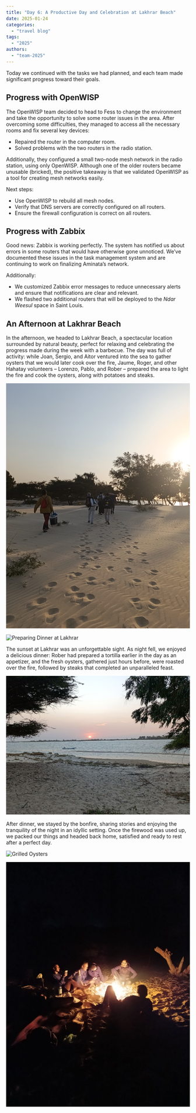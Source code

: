```yaml
---
title: "Day 6: A Productive Day and Celebration at Lakhrar Beach"  
date: 2025-01-24
categories:  
  - "travel blog"  
tags:  
  - "2025"  
authors:  
  - "team-2025"  
---
```


Today we continued with the tasks we had planned, and each team made significant progress toward their goals.

## Progress with OpenWISP

The OpenWISP team decided to head to Fess to change the environment and take the opportunity to solve some router issues in the area. After overcoming some difficulties, they managed to access all the necessary rooms and fix several key devices:

* Repaired the router in the computer room.
* Solved problems with the two routers in the radio station.

Additionally, they configured a small two-node mesh network in the radio station, using only OpenWISP. Although one of the older routers became unusable (bricked), the positive takeaway is that we validated OpenWISP as a tool for creating mesh networks easily.

Next steps:

* Use OpenWISP to rebuild all mesh nodes.
* Verify that DNS servers are correctly configured on all routers.
* Ensure the firewall configuration is correct on all routers.

## Progress with Zabbix

Good news: Zabbix is working perfectly. The system has notified us about errors in some routers that would have otherwise gone unnoticed. We’ve documented these issues in the task management system and are continuing to work on finalizing Aminata’s network.

Additionally:

* We customized Zabbix error messages to reduce unnecessary alerts and ensure that notifications are clear and relevant.
* We flashed two additional routers that will be deployed to the *Ndar Weesul* space in Saint Louis.

## An Afternoon at Lakhrar Beach

In the afternoon, we headed to Lakhrar Beach, a spectacular location surrounded by natural beauty, perfect for relaxing and celebrating the progress made during the week with a barbecue. The day was full of activity: while Joan, Sergio, and Aitor ventured into the sea to gather oysters that we would later cook over the fire, Jaume, Roger, and other Hahatay volunteers – Lorenzo, Pablo, and Rober – prepared the area to light the fire and cook the oysters, along with potatoes and steaks.

![Lakhrar Beach](images/andando_por_lakhrar.jpg "Arriving at Lakhrar Beach")

![Preparing Dinner at Lakhrar](images/tarde_lakhrar.png "Finishing preparations for dinner")

The sunset at Lakhrar was an unforgettable sight. As night fell, we enjoyed a delicious dinner: Rober had prepared a tortilla earlier in the day as an appetizer, and the fresh oysters, gathered just hours before, were roasted over the fire, followed by steaks that completed an unparalleled feast.

![Sunset at Lakhrar](images/atardecer.jpg "Another beautiful sunset in Senegal")

After dinner, we stayed by the bonfire, sharing stories and enjoying the tranquility of the night in an idyllic setting. Once the firewood was used up, we packed our things and headed back home, satisfied and ready to rest after a perfect day.

![Grilled Oysters](images/ostras.jpg "Grilled oysters, freshly picked from the sea and cooked")

![Evening at Lakhrar Beach](images/sobremesa.jpg "Sharing stories by the bonfire")
